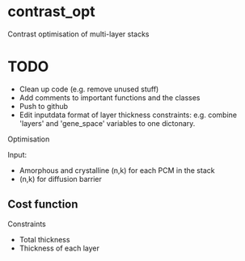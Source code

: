 # contrast_opt
 Contrast optimisation of multi-layer stacks

# TODO
- Clean up code (e.g. remove unused stuff)
- Add comments to important functions and the classes
- Push to github
- Edit inputdata format of layer thickness constraints: e.g. combine 'layers' and 'gene_space' variables to one dictonary.





Optimisation

Input:
- Amorphous and crystalline (n,k) for each PCM in the stack
- (n,k) for diffusion barrier



Cost function
- 

Constraints
- Total thickness
- Thickness of each layer